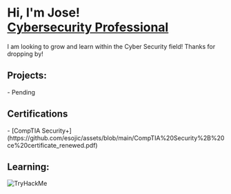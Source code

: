 <h1>Hi, I'm Jose! <br/><a href="https://www.linkedin.com/in/esojic/">Cybersecurity Professional</a></h1>
I am looking to grow and learn within the Cyber Security field! Thanks for dropping by!
<h2>Projects:</h2>
- Pending
<h2>Certifications</h2>
- [CompTIA Security+](https://github.com/esojic/assets/blob/main/CompTIA%20Security%2B%20ce%20certificate_renewed.pdf)
<h2>Learning:</h2>
<img src="https://tryhackme-badges.s3.amazonaws.com/VITChaDb.png" alt="TryHackMe">
